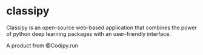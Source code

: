 # classipy
Classipy is an open-source web-based application that combines the power of python deep learning packages with an user-friendly interface.

A product from @Codipy.run
